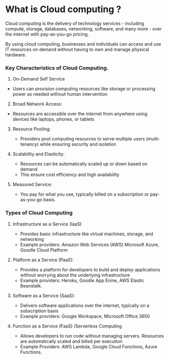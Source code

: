 # What is Cloud computing ? 
Cloud computing is the delivery of technology services - including compute, storage, databases, networking, software, and many more - over the internet with pay-as-you-go pricing. 

By using cloud computing, businesses and individuals can access and use IT resources on demand without having to own and manage physical hardware. 

### Key Characteristics of Cloud Computing. 
1. On-Demand Self Service
  - Users can provision computing resources like storage or processing power as needed without human intervention

2. Broad Network Access:
  - Resources are accessible over the internet from anywhere using devices like laptops, phones, or tablets

3. Resource Pooling:
   - Providers pool computing resources to serve multiple users (multi-tenancy) while ensuring security and isolation
  
4. Scalability and Elasticity:
   - Resources can be automatically scaled up or down based on demand
   - This ensure cost efficiency and high availability
  
5. Measured Service:
   - You pay for what you use, typically billed on a subscription or pay-as-you-go basis.
  

### Types of Cloud Computing 
1. Infrastructure as a Service (IaaS)
   - Provides basic infrastructure like virtual machines, storage, and networking
   - Example providers: Amazon Web Services (AWS) Microsoft Azure, Goodle Cloud Platform

2. Platform as a Service (PaaS):
   - Provides a platform for developers to build and deploy applications without worrying about the underlying infrastructure
   - Example providers: Heroku, Goodle App Enine, AWS Elastic Beanstalk.
  
3. Software as a Service (SaaS):
   - Delivers software applications over the internet, typically on a subscription basis
   - Example providers: Google Workspace, Microsoft Office 3650
  
4. Function as a Service (FaaS) /Serverless Computing
   - Allows developers to run code without managing servers. Resources are automatically scaled and billed per execution
   - Example Providers: AWS Lambda, Google Cloud Functions, Azure Functions.
  

